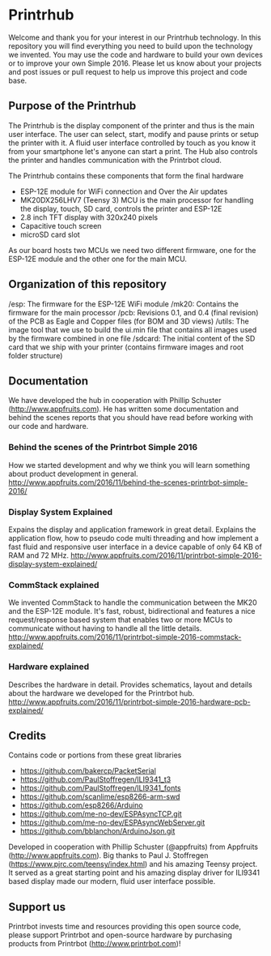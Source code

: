 # Printrhub

Welcome and thank you for your interest in our Printrhub technology. In this repository you will find everything you need to build upon the technology we invented. You may use the code and hardware to build your own devices or to improve your own Simple 2016. Please let us know about your projects and post issues or pull request to help us improve this project and code base.

## Purpose of the Printrhub

The Printrhub is the display component of the printer and thus is the main user interface. The user can select, start, modify and pause prints or setup the printer with it. A fluid user interface controlled by touch as you know it from your smartphone let's anyone can start a print. The Hub also controls the printer and handles communication with the Printrbot cloud.

The Printrhub contains these components that form the final hardware

* ESP-12E module for WiFi connection and Over the Air updates
* MK20DX256LHV7 (Teensy 3) MCU is the main processor for handling the display, touch, SD card, controls the printer and ESP-12E
* 2.8 inch TFT display with 320x240 pixels
* Capacitive touch screen
* microSD card slot

As our board hosts two MCUs we need two different firmware, one for the ESP-12E module and the other one for the main MCU.

## Organization of this repository

/esp: The firmware for the ESP-12E WiFi module
/mk20: Contains the firmware for the main processor
/pcb: Revisions 0.1, and 0.4 (final revision) of the PCB as Eagle and Copper files (for BOM and 3D views)
/utils: The image tool that we use to build the ui.min file that contains all images used by the firmware combined in one file
/sdcard: The initial content of the SD card that we ship with your printer (contains firmware images and root folder structure)
 
## Documentation
  
We have developed the hub in cooperation with Phillip Schuster (http://www.appfruits.com). He has written some documentation and behind the scenes reports that you should have read before working with our code and hardware.

### Behind the scenes of the Printrbot Simple 2016

How we started development and why we think you will learn something about product development in general.
http://www.appfruits.com/2016/11/behind-the-scenes-printrbot-simple-2016/

### Display System Explained

Expains the display and application framework in great detail. Explains the application flow, how to pseudo code multi threading and how implement a fast fluid and responsive user interface in a device capable of only 64 KB of RAM and 72 MHz.
http://www.appfruits.com/2016/11/printrbot-simple-2016-display-system-explained/

### CommStack explained

We invented CommStack to handle the communication between the MK20 and the ESP-12E module. It's fast, robust, bidirectional and features a nice request/response based system that enables two or more MCUs to communicate without having to handle all the little details.
http://www.appfruits.com/2016/11/printrbot-simple-2016-commstack-explained/

### Hardware explained

Describes the hardware in detail. Provides schematics, layout and details about the hardware we developed for the Printrbot hub.
http://www.appfruits.com/2016/11/printrbot-simple-2016-hardware-pcb-explained/

## Credits

Contains code or portions from these great libraries

* https://github.com/bakercp/PacketSerial
* https://github.com/PaulStoffregen/ILI9341_t3
* https://github.com/PaulStoffregen/ILI9341_fonts
* https://github.com/scanlime/esp8266-arm-swd
* https://github.com/esp8266/Arduino
* https://github.com/me-no-dev/ESPAsyncTCP.git
* https://github.com/me-no-dev/ESPAsyncWebServer.git
* https://github.com/bblanchon/ArduinoJson.git

Developed in cooperation with Phillip Schuster (@appfruits) from Appfruits (http://www.appfruits.com). Big thanks to Paul J. Stoffregen (https://www.pjrc.com/teensy/index.html) and his amazing Teensy project. It served as a great starting point and his amazing display driver for ILI9341 based display made our modern, fluid user interface possible.

## Support us

Printrbot invests time and resources providing this open source code, please support Printrbot and open-source hardware by purchasing products from Printrbot (http://www.printrbot.com)!

